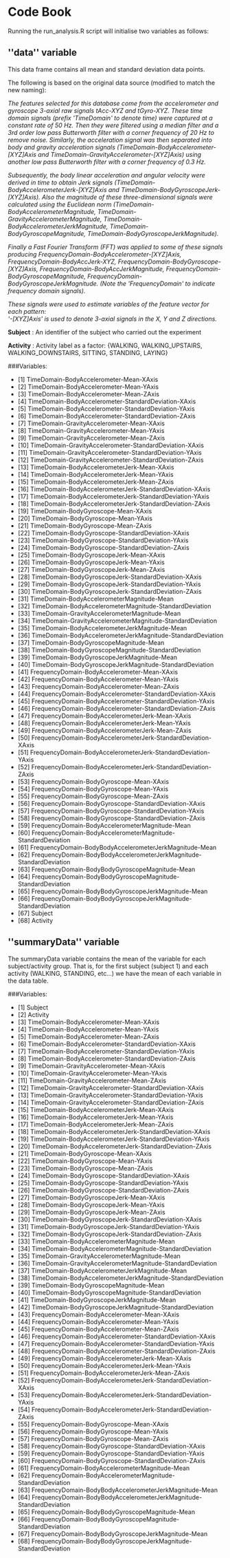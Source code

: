 # Code Book

Running the run_analysis.R script will initialise two variables as follows:

## ''data'' variable
This data frame contains all mean and standard deviation data points.

The following is based on the original data source (modified to match the new naming):

*The features selected for this database come from the accelerometer and gyroscope 3-axial raw signals tAcc-XYZ and tGyro-XYZ. These time domain signals (prefix 'TimeDomain' to denote time) were captured at a constant rate of 50 Hz. Then they were filtered using a median filter and a 3rd order low pass Butterworth filter with a corner frequency of 20 Hz to remove noise. Similarly, the acceleration signal was then separated into body and gravity acceleration signals (TimeDomain-BodyAccelerometer-[XYZ]Axis and TimeDomain-GravityAccelerometer-[XYZ]Axis) using another low pass Butterworth filter with a corner frequency of 0.3 Hz.*

*Subsequently, the body linear acceleration and angular velocity were derived in time to obtain Jerk signals (TimeDomain-BodyAccelerometerJerk-[XYZ]Axis and TimeDomain-BodyGyroscopeJerk-[XYZ]Axis). Also the magnitude of these three-dimensional signals were calculated using the Euclidean norm (TimeDomain-BodyAccelerometerMagnitude, TimeDomain-GravityAccelerometerMagnitude, TimeDomain-BodyAccelerometerJerkMagnitude, TimeDomain-BodyGyroscopeMagnitude, TimeDomain-BodyGyroscopeJerkMagnitude).*

*Finally a Fast Fourier Transform (FFT) was applied to some of these signals producing FrequencyDomain-BodyAccelerometer-[XYZ]Axis, FrequencyDomain-BodyAccJerk-XYZ, FrequencyDomain-BodyGyroscope-[XYZ]Axis, FrequencyDomain-BodyAccJerkMagnitude, FrequencyDomain-BodyGyroscopeMagnitude, FrequencyDomain-BodyGyroscopeJerkMagnitude. (Note the 'FrequencyDomain' to indicate frequency domain signals).*

*These signals were used to estimate variables of the feature vector for each pattern:  
'-[XYZ]Axis' is used to denote 3-axial signals in the X, Y and Z directions.*

**Subject** : An identifier of the subject who carried out the experiment 

**Activity** : Activity label as a factor: {WALKING, WALKING_UPSTAIRS, WALKING_DOWNSTAIRS, SITTING, STANDING, LAYING}

###Variables:
* [1] TimeDomain-BodyAccelerometer-Mean-XAxis                             
* [2] TimeDomain-BodyAccelerometer-Mean-YAxis                             
* [3] TimeDomain-BodyAccelerometer-Mean-ZAxis                             
* [4] TimeDomain-BodyAccelerometer-StandardDeviation-XAxis                
* [5] TimeDomain-BodyAccelerometer-StandardDeviation-YAxis                
* [6] TimeDomain-BodyAccelerometer-StandardDeviation-ZAxis                
* [7] TimeDomain-GravityAccelerometer-Mean-XAxis                          
* [8] TimeDomain-GravityAccelerometer-Mean-YAxis                          
* [9] TimeDomain-GravityAccelerometer-Mean-ZAxis                          
* [10] TimeDomain-GravityAccelerometer-StandardDeviation-XAxis             
* [11] TimeDomain-GravityAccelerometer-StandardDeviation-YAxis             
* [12] TimeDomain-GravityAccelerometer-StandardDeviation-ZAxis             
* [13] TimeDomain-BodyAccelerometerJerk-Mean-XAxis                         
* [14] TimeDomain-BodyAccelerometerJerk-Mean-YAxis                         
* [15] TimeDomain-BodyAccelerometerJerk-Mean-ZAxis                         
* [16] TimeDomain-BodyAccelerometerJerk-StandardDeviation-XAxis            
* [17] TimeDomain-BodyAccelerometerJerk-StandardDeviation-YAxis            
* [18] TimeDomain-BodyAccelerometerJerk-StandardDeviation-ZAxis            
* [19] TimeDomain-BodyGyroscope-Mean-XAxis                                 
* [20] TimeDomain-BodyGyroscope-Mean-YAxis                                 
* [21] TimeDomain-BodyGyroscope-Mean-ZAxis                                 
* [22] TimeDomain-BodyGyroscope-StandardDeviation-XAxis                    
* [23] TimeDomain-BodyGyroscope-StandardDeviation-YAxis                    
* [24] TimeDomain-BodyGyroscope-StandardDeviation-ZAxis                    
* [25] TimeDomain-BodyGyroscopeJerk-Mean-XAxis                             
* [26] TimeDomain-BodyGyroscopeJerk-Mean-YAxis                             
* [27] TimeDomain-BodyGyroscopeJerk-Mean-ZAxis                             
* [28] TimeDomain-BodyGyroscopeJerk-StandardDeviation-XAxis                
* [29] TimeDomain-BodyGyroscopeJerk-StandardDeviation-YAxis                
* [30] TimeDomain-BodyGyroscopeJerk-StandardDeviation-ZAxis                
* [31] TimeDomain-BodyAccelerometerMagnitude-Mean                          
* [32] TimeDomain-BodyAccelerometerMagnitude-StandardDeviation             
* [33] TimeDomain-GravityAccelerometerMagnitude-Mean                       
* [34] TimeDomain-GravityAccelerometerMagnitude-StandardDeviation          
* [35] TimeDomain-BodyAccelerometerJerkMagnitude-Mean                      
* [36] TimeDomain-BodyAccelerometerJerkMagnitude-StandardDeviation         
* [37] TimeDomain-BodyGyroscopeMagnitude-Mean                              
* [38] TimeDomain-BodyGyroscopeMagnitude-StandardDeviation                 
* [39] TimeDomain-BodyGyroscopeJerkMagnitude-Mean                          
* [40] TimeDomain-BodyGyroscopeJerkMagnitude-StandardDeviation             
* [41] FrequencyDomain-BodyAccelerometer-Mean-XAxis                        
* [42] FrequencyDomain-BodyAccelerometer-Mean-YAxis                        
* [43] FrequencyDomain-BodyAccelerometer-Mean-ZAxis                        
* [44] FrequencyDomain-BodyAccelerometer-StandardDeviation-XAxis           
* [45] FrequencyDomain-BodyAccelerometer-StandardDeviation-YAxis           
* [46] FrequencyDomain-BodyAccelerometer-StandardDeviation-ZAxis           
* [47] FrequencyDomain-BodyAccelerometerJerk-Mean-XAxis                    
* [48] FrequencyDomain-BodyAccelerometerJerk-Mean-YAxis                    
* [49] FrequencyDomain-BodyAccelerometerJerk-Mean-ZAxis                    
* [50] FrequencyDomain-BodyAccelerometerJerk-StandardDeviation-XAxis       
* [51] FrequencyDomain-BodyAccelerometerJerk-StandardDeviation-YAxis       
* [52] FrequencyDomain-BodyAccelerometerJerk-StandardDeviation-ZAxis       
* [53] FrequencyDomain-BodyGyroscope-Mean-XAxis                            
* [54] FrequencyDomain-BodyGyroscope-Mean-YAxis                            
* [55] FrequencyDomain-BodyGyroscope-Mean-ZAxis                            
* [56] FrequencyDomain-BodyGyroscope-StandardDeviation-XAxis               
* [57] FrequencyDomain-BodyGyroscope-StandardDeviation-YAxis               
* [58] FrequencyDomain-BodyGyroscope-StandardDeviation-ZAxis               
* [59] FrequencyDomain-BodyAccelerometerMagnitude-Mean                     
* [60] FrequencyDomain-BodyAccelerometerMagnitude-StandardDeviation        
* [61] FrequencyDomain-BodyBodyAccelerometerJerkMagnitude-Mean             
* [62] FrequencyDomain-BodyBodyAccelerometerJerkMagnitude-StandardDeviation
* [63] FrequencyDomain-BodyBodyGyroscopeMagnitude-Mean                     
* [64] FrequencyDomain-BodyBodyGyroscopeMagnitude-StandardDeviation        
* [65] FrequencyDomain-BodyBodyGyroscopeJerkMagnitude-Mean                 
* [66] FrequencyDomain-BodyBodyGyroscopeJerkMagnitude-StandardDeviation    
* [67] Subject                                                             
* [68] Activity                                                            

## ''summaryData'' variable
The summaryData variable contains the mean of the variable for each subject/activity group. That is, for the first subject (subject 1) and each activity (WALKING, STANDING, etc...) we have the mean of each variable in the data table.

###Variables:  
*  [1] Subject                                                             
*  [2] Activity                                                            
*  [3] TimeDomain-BodyAccelerometer-Mean-XAxis                             
*  [4] TimeDomain-BodyAccelerometer-Mean-YAxis                             
*  [5] TimeDomain-BodyAccelerometer-Mean-ZAxis                             
*  [6] TimeDomain-BodyAccelerometer-StandardDeviation-XAxis                
*  [7] TimeDomain-BodyAccelerometer-StandardDeviation-YAxis                
*  [8] TimeDomain-BodyAccelerometer-StandardDeviation-ZAxis                
*  [9] TimeDomain-GravityAccelerometer-Mean-XAxis                          
* [10] TimeDomain-GravityAccelerometer-Mean-YAxis                          
* [11] TimeDomain-GravityAccelerometer-Mean-ZAxis                          
* [12] TimeDomain-GravityAccelerometer-StandardDeviation-XAxis             
* [13] TimeDomain-GravityAccelerometer-StandardDeviation-YAxis             
* [14] TimeDomain-GravityAccelerometer-StandardDeviation-ZAxis             
* [15] TimeDomain-BodyAccelerometerJerk-Mean-XAxis                         
* [16] TimeDomain-BodyAccelerometerJerk-Mean-YAxis                         
* [17] TimeDomain-BodyAccelerometerJerk-Mean-ZAxis                         
* [18] TimeDomain-BodyAccelerometerJerk-StandardDeviation-XAxis            
* [19] TimeDomain-BodyAccelerometerJerk-StandardDeviation-YAxis            
* [20] TimeDomain-BodyAccelerometerJerk-StandardDeviation-ZAxis            
* [21] TimeDomain-BodyGyroscope-Mean-XAxis                                 
* [22] TimeDomain-BodyGyroscope-Mean-YAxis                                 
* [23] TimeDomain-BodyGyroscope-Mean-ZAxis                                 
* [24] TimeDomain-BodyGyroscope-StandardDeviation-XAxis                    
* [25] TimeDomain-BodyGyroscope-StandardDeviation-YAxis                    
* [26] TimeDomain-BodyGyroscope-StandardDeviation-ZAxis                    
* [27] TimeDomain-BodyGyroscopeJerk-Mean-XAxis                             
* [28] TimeDomain-BodyGyroscopeJerk-Mean-YAxis                             
* [29] TimeDomain-BodyGyroscopeJerk-Mean-ZAxis                             
* [30] TimeDomain-BodyGyroscopeJerk-StandardDeviation-XAxis                
* [31] TimeDomain-BodyGyroscopeJerk-StandardDeviation-YAxis                
* [32] TimeDomain-BodyGyroscopeJerk-StandardDeviation-ZAxis                
* [33] TimeDomain-BodyAccelerometerMagnitude-Mean                          
* [34] TimeDomain-BodyAccelerometerMagnitude-StandardDeviation             
* [35] TimeDomain-GravityAccelerometerMagnitude-Mean                       
* [36] TimeDomain-GravityAccelerometerMagnitude-StandardDeviation          
* [37] TimeDomain-BodyAccelerometerJerkMagnitude-Mean                      
* [38] TimeDomain-BodyAccelerometerJerkMagnitude-StandardDeviation         
* [39] TimeDomain-BodyGyroscopeMagnitude-Mean                              
* [40] TimeDomain-BodyGyroscopeMagnitude-StandardDeviation                 
* [41] TimeDomain-BodyGyroscopeJerkMagnitude-Mean                          
* [42] TimeDomain-BodyGyroscopeJerkMagnitude-StandardDeviation             
* [43] FrequencyDomain-BodyAccelerometer-Mean-XAxis                        
* [44] FrequencyDomain-BodyAccelerometer-Mean-YAxis                        
* [45] FrequencyDomain-BodyAccelerometer-Mean-ZAxis                        
* [46] FrequencyDomain-BodyAccelerometer-StandardDeviation-XAxis           
* [47] FrequencyDomain-BodyAccelerometer-StandardDeviation-YAxis           
* [48] FrequencyDomain-BodyAccelerometer-StandardDeviation-ZAxis           
* [49] FrequencyDomain-BodyAccelerometerJerk-Mean-XAxis                    
* [50] FrequencyDomain-BodyAccelerometerJerk-Mean-YAxis                    
* [51] FrequencyDomain-BodyAccelerometerJerk-Mean-ZAxis                    
* [52] FrequencyDomain-BodyAccelerometerJerk-StandardDeviation-XAxis       
* [53] FrequencyDomain-BodyAccelerometerJerk-StandardDeviation-YAxis       
* [54] FrequencyDomain-BodyAccelerometerJerk-StandardDeviation-ZAxis       
* [55] FrequencyDomain-BodyGyroscope-Mean-XAxis                            
* [56] FrequencyDomain-BodyGyroscope-Mean-YAxis                            
* [57] FrequencyDomain-BodyGyroscope-Mean-ZAxis                            
* [58] FrequencyDomain-BodyGyroscope-StandardDeviation-XAxis               
* [59] FrequencyDomain-BodyGyroscope-StandardDeviation-YAxis               
* [60] FrequencyDomain-BodyGyroscope-StandardDeviation-ZAxis               
* [61] FrequencyDomain-BodyAccelerometerMagnitude-Mean                     
* [62] FrequencyDomain-BodyAccelerometerMagnitude-StandardDeviation        
* [63] FrequencyDomain-BodyBodyAccelerometerJerkMagnitude-Mean             
* [64] FrequencyDomain-BodyBodyAccelerometerJerkMagnitude-StandardDeviation
* [65] FrequencyDomain-BodyBodyGyroscopeMagnitude-Mean                     
* [66] FrequencyDomain-BodyBodyGyroscopeMagnitude-StandardDeviation        
* [67] FrequencyDomain-BodyBodyGyroscopeJerkMagnitude-Mean                 
* [68] FrequencyDomain-BodyBodyGyroscopeJerkMagnitude-StandardDeviation    
  